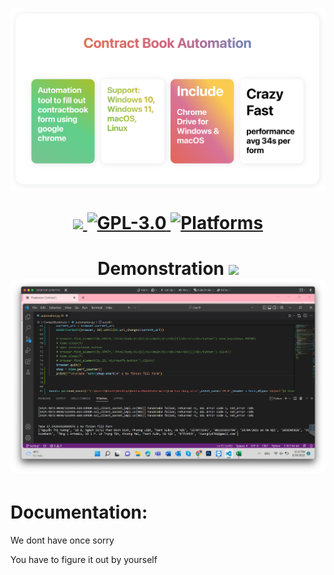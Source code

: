 <h1 align="center">
<img src="https://raw.githubusercontent.com/imtiendat0311/ContactBookAuto/9d0e448b18e2240f747db5fd75e5f6a118c10dff/contractbookautomation.svg">
 <p align="center">
    <a href="https://www.python.org">
        <img src="https://img.shields.io/pypi/pyversions/contractbookauto">
    </a>
    <a href="https://github.com/imtiendat0311/ContactBookAuto/blob/main/LICENSE">
      <img src="https://img.shields.io/github/license/imtiendat0311/ContactBookAuto" alt="GPL-3.0"/>
    <a href="https://pypi.org/project/pls/">
      <img src="https://img.shields.io/static/v1?label=supported%20OS&message=macOS,%20Windows,%20linux,&color=informational" alt="Platforms"/>
    </a>


</p>
</h1>

<h1 align="center">
Demonstration
<image src="https://github.com/imtiendat0311/ContactBookAuto/blob/readme/1.png?raw=true"> 
<img src="https://github.com/imtiendat0311/ContactBookAuto/blob/readme/2.png?raw=true">
</h1>

# Documentation:

We dont have once sorry

You have to figure it out by yourself

